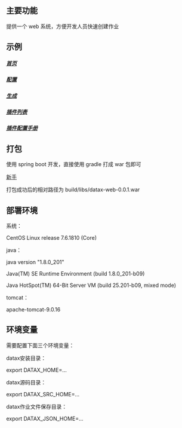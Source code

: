 ## 主要功能
提供一个 web 系统，方便开发人员快速创建作业

## 示例
##### [首页](https://github.com/zipingdong/datax-web/blob/master/snapshot/index.png)
##### [配置](https://github.com/zipingdong/datax-web/blob/master/snapshot/index2.png)
##### [生成](https://github.com/zipingdong/datax-web/blob/master/snapshot/download.png)
##### [插件列表](https://github.com/zipingdong/datax-web/blob/master/snapshot/guide.png)
##### [插件配置手册](https://github.com/zipingdong/datax-web/blob/master/snapshot/markdown.png)

## 打包
使用 spring boot 开发，直接使用 gradle 打成 war 包即可

[新手](https://github.com/zipingdong/datax-web/blob/master/snapshot/war.png)

打包成功后的相对路径为 build/libs/datax-web-0.0.1.war

## 部署环境
系统：

CentOS Linux release 7.6.1810 (Core)

java：

java version "1.8.0_201"

Java(TM) SE Runtime Environment (build 1.8.0_201-b09)

Java HotSpot(TM) 64-Bit Server VM (build 25.201-b09, mixed mode)

tomcat：

apache-tomcat-9.0.16

## 环境变量
需要配置下面三个环境变量：

datax安装目录：

export DATAX_HOME=...

datax源码目录：

export DATAX_SRC_HOME=...

datax作业文件保存目录：

export DATAX_JSON_HOME=...
